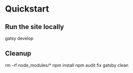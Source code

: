 
# Quickstart

## Run the site locally

gatsy develop

## Cleanup

rm -rf node_modules/*
npm install
npm audit fix
gatsby clean

